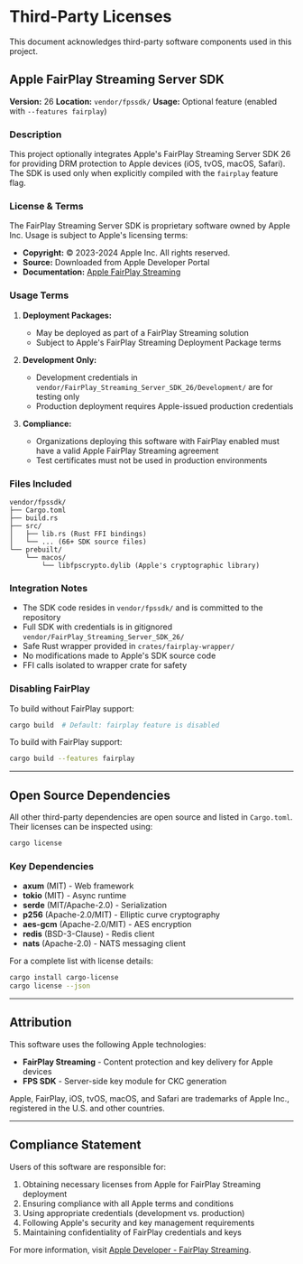 # Third-Party Licenses

This document acknowledges third-party software components used in this project.

## Apple FairPlay Streaming Server SDK

**Version:** 26
**Location:** `vendor/fpssdk/`
**Usage:** Optional feature (enabled with `--features fairplay`)

### Description

This project optionally integrates Apple's FairPlay Streaming Server SDK 26 for providing DRM protection to Apple devices (iOS, tvOS, macOS, Safari). The SDK is used only when explicitly compiled with the `fairplay` feature flag.

### License & Terms

The FairPlay Streaming Server SDK is proprietary software owned by Apple Inc. Usage is subject to Apple's licensing terms:

- **Copyright:** © 2023-2024 Apple Inc. All rights reserved.
- **Source:** Downloaded from Apple Developer Portal
- **Documentation:** [Apple FairPlay Streaming](https://developer.apple.com/streaming/fps/)

### Usage Terms

1. **Deployment Packages:**
   - May be deployed as part of a FairPlay Streaming solution
   - Subject to Apple's FairPlay Streaming Deployment Package terms

2. **Development Only:**
   - Development credentials in `vendor/FairPlay_Streaming_Server_SDK_26/Development/` are for testing only
   - Production deployment requires Apple-issued production credentials

3. **Compliance:**
   - Organizations deploying this software with FairPlay enabled must have a valid Apple FairPlay Streaming agreement
   - Test certificates must not be used in production environments

### Files Included

```
vendor/fpssdk/
├── Cargo.toml
├── build.rs
├── src/
│   ├── lib.rs (Rust FFI bindings)
│   └── ... (66+ SDK source files)
└── prebuilt/
    └── macos/
        └── libfpscrypto.dylib (Apple's cryptographic library)
```

### Integration Notes

- The SDK code resides in `vendor/fpssdk/` and is committed to the repository
- Full SDK with credentials is in gitignored `vendor/FairPlay_Streaming_Server_SDK_26/`
- Safe Rust wrapper provided in `crates/fairplay-wrapper/`
- No modifications made to Apple's SDK source code
- FFI calls isolated to wrapper crate for safety

### Disabling FairPlay

To build without FairPlay support:

```bash
cargo build  # Default: fairplay feature is disabled
```

To build with FairPlay support:

```bash
cargo build --features fairplay
```

---

## Open Source Dependencies

All other third-party dependencies are open source and listed in `Cargo.toml`. Their licenses can be inspected using:

```bash
cargo license
```

### Key Dependencies

- **axum** (MIT) - Web framework
- **tokio** (MIT) - Async runtime
- **serde** (MIT/Apache-2.0) - Serialization
- **p256** (Apache-2.0/MIT) - Elliptic curve cryptography
- **aes-gcm** (Apache-2.0/MIT) - AES encryption
- **redis** (BSD-3-Clause) - Redis client
- **nats** (Apache-2.0) - NATS messaging client

For a complete list with license details:

```bash
cargo install cargo-license
cargo license --json
```

---

## Attribution

This software uses the following Apple technologies:

- **FairPlay Streaming** - Content protection and key delivery for Apple devices
- **FPS SDK** - Server-side key module for CKC generation

Apple, FairPlay, iOS, tvOS, macOS, and Safari are trademarks of Apple Inc., registered in the U.S. and other countries.

---

## Compliance Statement

Users of this software are responsible for:

1. Obtaining necessary licenses from Apple for FairPlay Streaming deployment
2. Ensuring compliance with all Apple terms and conditions
3. Using appropriate credentials (development vs. production)
4. Following Apple's security and key management requirements
5. Maintaining confidentiality of FairPlay credentials and keys

For more information, visit [Apple Developer - FairPlay Streaming](https://developer.apple.com/streaming/fps/).
